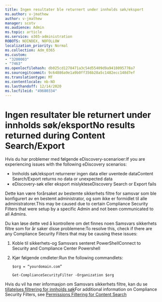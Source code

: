 ```yaml
---
title: Ingen resultater ble returnert under innholds søk/eksport
ms.author: v-jmathew
author: v-jmathew
manager: scotv
ms.audience: Admin
ms.topic: article
ms.service: o365-administration
ROBOTS: NOINDEX, NOFOLLOW
localization_priority: Normal
ms.collection: Adm_O365
ms.custom:
- "3200003"
- "7463"
ms.openlocfilehash: db025cd1278471a3c54d55409d9a9418095778a7
ms.sourcegitcommit: 9c64886a9e1a9b0ff356b28a5c1482ecc148d7ef
ms.translationtype: MT
ms.contentlocale: nb-NO
ms.lasthandoff: 12/14/2020
ms.locfileid: "49680334"
---
```

# <a name="no-results-returned-during-content-searchexport"></a><span data-ttu-id="4606f-102">Ingen resultater ble returnert under innholds søk/eksport</span><span class="sxs-lookup"><span data-stu-id="4606f-102">No results returned during Content Search/Export</span></span>

<span data-ttu-id="4606f-103">Hvis du har problemer med følgende eDiscovery-scenarioer:</span><span class="sxs-lookup"><span data-stu-id="4606f-103">If you are experiencing issues with the following eDiscovery scenarios:</span></span>

- <span data-ttu-id="4606f-104">Innholds søk/eksport returnerer ingen data eller uventede data</span><span class="sxs-lookup"><span data-stu-id="4606f-104">Content Search/Export returns no data or unexpected data</span></span>
- <span data-ttu-id="4606f-105">eDiscovery-søk eller eksport mislyktes</span><span class="sxs-lookup"><span data-stu-id="4606f-105">eDiscovery Search or Export fails</span></span>

<span data-ttu-id="4606f-106">Dette kan være forårsaket av bestemte sikkerhets filtre for samsvar som ble konfigurert av en bestemt administrator, og som ikke er formidlet til alle administratorer.</span><span class="sxs-lookup"><span data-stu-id="4606f-106">This may be caused due to certain Compliance Security Filters that were setup by a specific Admin and not been communicated to all Admins.</span></span>

<span data-ttu-id="4606f-107">Du kan løse dette ved å kontrollere om det finnes noen Samsvars sikkerhets filtre som for år saker disse problemene:</span><span class="sxs-lookup"><span data-stu-id="4606f-107">To resolve this, check if there are any Compliance Security Filters that may be causing these issues:</span></span>

1. <span data-ttu-id="4606f-108">Koble til sikkerhets-og Samsvars senteret PowerShell</span><span class="sxs-lookup"><span data-stu-id="4606f-108">Connect to Security and Compliance Center Powershell</span></span>
2. <span data-ttu-id="4606f-109">Kjør følgende cmdleter:</span><span class="sxs-lookup"><span data-stu-id="4606f-109">Run the following commandlets:</span></span>

    `$org = “yourdomain.com”`

    `Get-ComplianceSecurityFilter -Organization $org`

<span data-ttu-id="4606f-110">Hvis du vil ha mer informasjon om Samsvars sikkerhets filtre, kan du se [tillatelses filtrering for innholds søk](https://docs.microsoft.com/microsoft-365/compliance/permissions-filtering-for-content-search)</span><span class="sxs-lookup"><span data-stu-id="4606f-110">For additional information on Compliance Security Filters, see [Permissions Filtering for Content Search](https://docs.microsoft.com/microsoft-365/compliance/permissions-filtering-for-content-search)</span></span>
